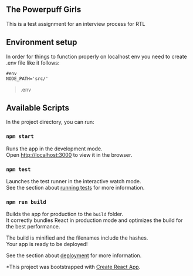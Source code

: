 ## The Powerpuff Girls

This is a test assignment for an interview process for RTL

## Environment setup

In order for things to function properly on localhost env you need to create .env file like it follows:

```
#env
NODE_PATH='src/'
```

> .env

## Available Scripts

In the project directory, you can run:

### `npm start`

Runs the app in the development mode.<br>
Open [http://localhost:3000](http://localhost:3000) to view it in the browser.

### `npm test`

Launches the test runner in the interactive watch mode.<br>
See the section about [running tests](https://facebook.github.io/create-react-app/docs/running-tests) for more information.

### `npm run build`

Builds the app for production to the `build` folder.<br>
It correctly bundles React in production mode and optimizes the build for the best performance.

The build is minified and the filenames include the hashes.<br>
Your app is ready to be deployed!

See the section about [deployment](https://facebook.github.io/create-react-app/docs/deployment) for more information.


*This project was bootstrapped with [Create React App](https://github.com/facebook/create-react-app).
